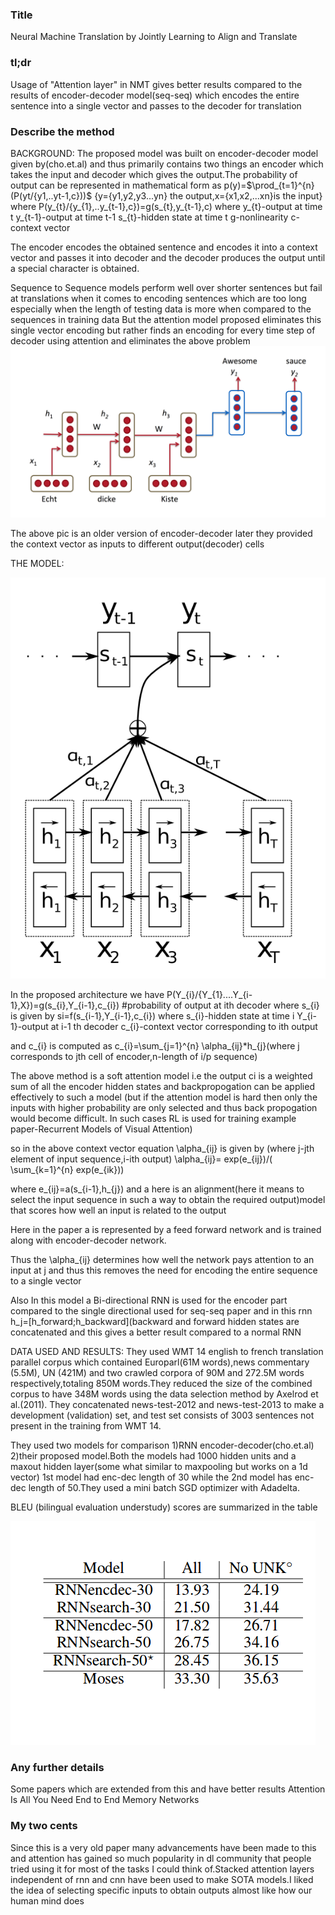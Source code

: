 ### Title

Neural Machine Translation by Jointly Learning to Align and Translate

### tl;dr

Usage of "Attention layer" in NMT gives better results compared to the results of encoder-decoder model(seq-seq) which encodes the entire sentence into a single vector and passes to the decoder for translation 

### Describe the method

BACKGROUND:
The proposed model was built on encoder-decoder model given by(cho.et.al) and thus primarily contains two things an encoder which takes the input and decoder which gives the output.The probability of output can be represented in mathematical form as
                                    p(y)=$\prod_{t=1}^{n}(P(yt/{y1,..yt-1,c}))$ {y={y1,y2,y3...yn} the output,x={x1,x2,...xn}is the input}
where
    P(y_{t}/{y_{1},..y_{t-1},c})=g(s_{t},y_{t-1},c) where y_{t}-output at time t
                                              y_{t-1}-output at time t-1
                                              s_{t}-hidden state at time t
                                              g-nonlinearity
                                              c-context vector

The encoder encodes the obtained sentence and encodes it into a context vector and passes it into decoder and the decoder produces the output until a special character is obtained.

Sequence to Sequence models perform well over shorter sentences but fail at translations when it comes to encoding sentences which are too long especially when the length of testing data is more when compared to the sequences in training data But the attention model proposed eliminates this single vector encoding but rather finds an encoding for every time step of decoder using attention and eliminates the above problem  
![alt text](https://raw.githubusercontent.com/coffeelover12111997/randomfiles/master/seq2seq.png)

The above pic is an older version of encoder-decoder later they provided the context vector as inputs to different output(decoder) cells

THE MODEL:

![alt text](https://raw.githubusercontent.com/coffeelover12111997/randomfiles/master/attentionNMT.png)    

In the proposed architecture we have 
                            P(Y_{i}/{Y_{1}....Y_{i-1},X})=g(s_{i},Y_{i-1},c_{i}) #probability of output at ith decoder
where s_{i} is given by 
                            si=f(s_{i-1},Y_{i-1},c_{i}) where s_{i}-hidden state at time i
                                                      Y_{i-1}-output at i-1 th decoder
                                                      c_{i}-context vector corresponding to ith output

and c_{i} is computed as  c_{i}=\sum_{j=1}^{n} \alpha_{ij}*h_{j}(where j corresponds to jth cell of encoder,n-length of i/p sequence)

The above method is a soft attention model i.e the output ci is a weighted sum of all the encoder hidden states and backpropogation can be applied effectively to such a model (but if the attention model is hard then only the inputs with higher probability are only selected and thus back propogation would become difficult. In such cases RL is used for training
example paper-Recurrent Models of Visual Attention)

so in the above context vector equation \alpha_{ij} is given by             (where j-jth element of input sequence,i-ith output)
                                \alpha_{ij}= exp(e_{ij})/( \sum_{k=1}^{n} exp(e_{ik}))

where e_{ij}=a(s_{i-1},h_{j}) and a here is an alignment(here it means to select the input sequence in such a way to obtain the  required output)model that scores how well an input is related to the output

Here in the paper a is represented by a feed forward network and is trained along with encoder-decoder network.

Thus the \alpha_{ij} determines how well the network pays attention to an input at j and thus this removes the need for encoding the entire sequence to a single vector

Also In this model a Bi-directional RNN is used for the encoder part compared to the single directional used for seq-seq paper
and in this rnn h_j=[h_forward;h_backward](backward and forward hidden states are concatenated and this gives a better result compared to a normal RNN


DATA USED AND RESULTS:
They used WMT 14 english to french translation parallel corpus which contained Europarl(61M words),news commentary (5.5M),   UN (421M) and two crawled corpora of 90M and 272.5M words respectively,totaling 850M words.They reduced the size of
the combined corpus to have 348M words using the data selection method by Axelrod et al.(2011).
They concatenated news-test-2012 and news-test-2013 to make a development (validation) set, and test set consists of 3003 sentences not present in the training from WMT 14.

They used two models for comparison 1)RNN encoder-decoder(cho.et.al) 2)their proposed model.Both the models had 1000 hidden units and a maxout hidden layer(some what similar to maxpooling but works on a 1d vector) 1st model had enc-dec length of 30 while the 2nd model has enc-dec length of 50.They used a mini batch SGD optimizer with Adadelta.

BLEU (bilingual evaluation understudy) scores are summarized in the table

![alt text](https://raw.githubusercontent.com/coffeelover12111997/randomfiles/master/results.png)
                




### Any further details
Some papers which are extended from this and have better results
Attention Is All You Need
End to End Memory Networks 

### My two cents

Since this is a very old paper many advancements have been made to this and attention has gained so much popularity in dl community that people tried using it for most of the tasks I could think of.Stacked attention layers independent of rnn and cnn have been used to make SOTA models.I liked the idea of selecting specific inputs to obtain outputs almost like how our human mind does  
